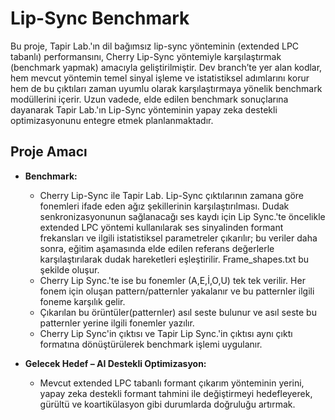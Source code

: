 # Lip-Sync Benchmark

Bu proje, Tapir Lab.'ın dil bağımsız lip-sync yönteminin (extended LPC tabanlı) performansını, Cherry Lip-Sync yöntemiyle karşılaştırmak (benchmark yapmak) amacıyla geliştirilmiştir. Dev branch’te yer alan kodlar, hem mevcut yöntemin temel sinyal işleme ve istatistiksel adımlarını korur hem de bu çıktıları zaman uyumlu olarak karşılaştırmaya yönelik benchmark modüllerini içerir. Uzun vadede, elde edilen benchmark sonuçlarına dayanarak Tapir Lab.'ın Lip-Sync yönteminin yapay zeka destekli optimizasyonunu entegre etmek planlanmaktadır.

## Proje Amacı

- **Benchmark:**  
  - Cherry Lip-Sync ile Tapir Lab. Lip-Sync çıktılarının zamana göre fonemleri ifade eden ağız şekillerinin karşılaştırılması. Dudak senkronizasyonunun sağlanacağı ses kaydı için Lip Sync.'te öncelikle extended LPC yöntemi kullanılarak ses sinyalinden formant frekansları ve ilgili istatistiksel parametreler çıkarılır; bu veriler daha sonra, eğitim aşamasında elde edilen referans değerlerle karşılaştırılarak dudak hareketleri eşleştirilir. Frame_shapes.txt bu şekilde oluşur.
  - Cherry Lip Sync.'te ise bu fonemler (A,E,İ,O,U) tek tek verilir. Her fonem için oluşan pattern/patternler yakalanır ve bu patternler ilgili foneme karşılık gelir.
  - Çıkarılan bu örüntüler(patternler) asıl seste bulunur ve asıl seste bu patternler yerine ilgili fonemler yazılır.
  - Cherry Lip Sync'in çıktısı ve Tapir Lip Sync.'in çıktısı aynı çıktı formatına dönüştürülerek benchmark işlemi uygulanır.

- **Gelecek Hedef – AI Destekli Optimizasyon:**  
  - Mevcut extended LPC tabanlı formant çıkarım yönteminin yerini, yapay zeka destekli formant tahmini ile değiştirmeyi hedefleyerek, gürültü ve koartikülasyon gibi durumlarda doğruluğu artırmak.
